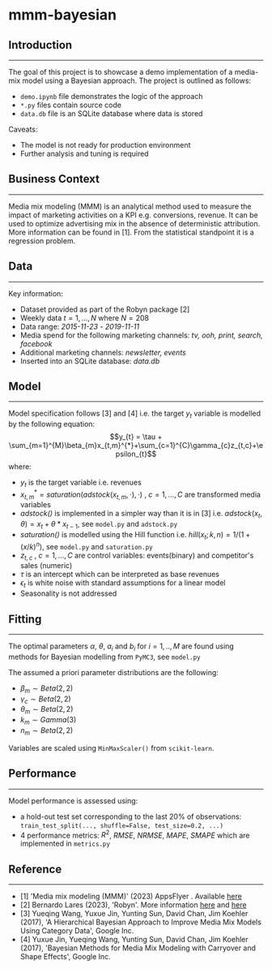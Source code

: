 # mmm-bayesian

## Introduction
---
The goal of this project is to showcase a demo implementation of a media-mix model using a Bayesian approach. 
The project is outlined as follows: 
* `demo.ipynb` file demonstrates the logic of the approach
* `*.py` files contain source code
* `data.db` file is an SQLite database where data is stored

Caveats:
* The model is not ready for production environment
* Further analysis and tuning is required

## Business Context
---
Media mix modeling (MMM) is an analytical method used to measure the impact of marketing activities on a KPI e.g. conversions, revenue. It can be used to optimize advertising mix in the absence of deterministic attribution. More information can be found in [1]. From the statistical standpoint it is a regression problem.

## Data 
---
Key information:
* Dataset provided as part of the Robyn package [2]
* Weekly data  $t=1, ..., N$ where $N = 208$
* Data range: *2015-11-23* - *2019-11-11*
* Media spend for the following marketing channels: *tv, ooh, print, search, facebook*
* Additional marketing channels: *newsletter, events*
* Inserted into an SQLite database: *data.db*

## Model
---
Model specification follows [3] and [4] i.e. the target $y_{t}$ variable is modelled by the following equation:
$$y_{t} = \tau + \sum_{m=1}^{M}\beta_{m}x_{t,m}^{*}+\sum_{c=1}^{C}\gamma_{c}z_{t,c}+\epsilon_{t}$$
where:
* $y_t$ is the target variable i.e. revenues
* $x_{t,m}^{*}=saturation(adstock(x_{t,m},\cdot), \cdot)$ , $c=1,...,C$ are transformed media variables
* *adstock()* is implemented in a simpler way than it is in [3] i.e. $adstock(x_{t},\theta)=x_{t}+\theta*x_{t-1}$, see `model.py` and `adstock.py`
* *saturation()* is modelled using the Hill function i.e. $hill(x_{t}; k,n)=1 / (1 + (x / k)^{n})$, see `model.py` and `saturation.py`
* $z_{t,c}$ , $c=1,...,C$ are control variables: events(binary) and competitor's sales (numeric)
* $\tau$ is an intercept which can be interpreted as base revenues
* $\epsilon_{t}$ is white noise with standard assumptions for a linear model
* Seasonality is not addressed

## Fitting
---
The optimal parameters $\alpha$, $\theta$, $a_{i}$ and $b_{i}$ for $i = 1, .., M$ are found using methods for Bayesian modelling from `PyMC3`, see `model.py`

The assumed a priori parameter distributions are the following:
* $\beta_{m} \sim Beta(2,2)$
* $\gamma_{c} \sim Beta(2,2)$
* $\theta_{m} \sim Beta(2,2)$
* $k_{m} \sim Gamma(3)$
* $n_{m} \sim Beta(2,2)$

Variables are scaled using `MinMaxScaler()` from `scikit-learn`.

## Performance
---
Model performance is assessed using:
* a hold-out test set corresponding to the last 20% of observations: `train_test_split(..., shuffle=False, test_size=0.2, ...)`
* 4 performance metrics: $R^{2}$, *RMSE*, *NRMSE*, *MAPE*, *SMAPE* which are implemented in `metrics.py`

## Reference
---
* [1] 'Media mix modeling (MMM)' (2023) AppsFlyer . Available [here](https://www.appsflyer.com/glossary/media-mix-modeling/)
* [2] Bernardo Lares (2023), 'Robyn'. More information [here](https://github.com/facebookexperimental/Robyn) and [here](https://cran.rstudio.com/web/packages/Robyn/Robyn.pdf)
* [3] Yueqing Wang, Yuxue Jin, Yunting Sun, David Chan, Jim Koehler (2017), 'A Hierarchical Bayesian Approach to Improve Media Mix Models
Using Category Data', Google Inc.
* [4] Yuxue Jin, Yueqing Wang, Yunting Sun, David Chan, Jim Koehler (2017), 'Bayesian Methods for Media Mix Modeling with Carryover and Shape Effects', Google Inc.

